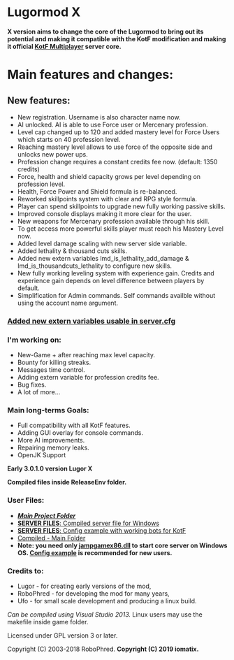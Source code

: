 # Lugormod X 
**X version aims to change the core of the Lugormod to bring out its potential and making it compatible with the KotF modification and making it official [KotF Multiplayer](https://www.moddb.com/mods/knights-of-the-force-21/downloads) server core.**

# Main features and changes:

## New features:
- New registration. Username is also character name now.
- AI unlocked. AI is able to use Force user or Mercenary profession.
- Level cap changed up to 120 and added mastery level for Force Users which starts on 40 profession level.
- Reaching mastery level allows to use force of the opposite side and unlocks new power ups.
- Profession change requires a constant credits fee now. (default: 1350 credits)
- Force, health and shield capacity grows per level depending on profession level.
- Health, Force Power and Shield formula is re-balanced.
- Reworked skillpoints system with clear and RPG style formula.
- Player can spend skillpoints to upgrade new fully working passive skills.
- Improved console displays making it more clear for the user.
- New weapons for Mercenary profession available through his skill.
- To get access more powerful skills player must reach his Mastery Level now.
- Added level damage scaling with new server side variable.
- Added lethality & thousand cuts skills.
- Added new extern variables lmd_is_lethality_add_damage & lmd_is_thousandcuts_lethality to configure new skills.
- New fully working leveling system with experience gain. Credits and experience gain depends on level difference between players by default. 
- Simplification for Admin commands. Self commands availble without using the account name argument.


### [Added new extern variables usable in server.cfg](__example_config/externvars.md)

### I'm working on:
- New-Game + after reaching max level capacity.
- Bounty for killing streaks.
- Messages time control.
- Adding extern variable for profession credits fee.
- Bug fixes.
- A lot of more...

### Main long-terms Goals:
- Full compatibility with all KotF features.
- Adding GUI overlay for console commands.
- More AI improvements.
- Repairing memory leaks.
- OpenJK Support

**Early 3.0.1.0 version Lugor X**

**Compiled files inside ReleaseEnv folder.**

### User Files:
- ***[Main Project Folder](https://github.com/iomatix/Lugormod-X)***
- [**SERVER FILES**: Compiled server file for Windows](ReleaseEnv/jampgamex86.dll)
- [**SERVER FILES**: Config example with working bots for KotF](__example_config)
- [Compiled - Main Folder](ReleaseEnv)
- **Note: you need only [jampgamex86.dll](ReleaseEnv/jampgamex86.dll) to start core server on Windows OS. [Config example](__example_config) is recommended for new users.**

### Credits to:

- Lugor       - for creating early versions of the mod,
- RoboPhred   - for developing the mod for many years,
- Ufo         - for small scale development and producing a linux build.

*Can be compiled using Visual Studio 2013.*
Linux users may use the makefile inside game folder.

Licensed under GPL version 3 or later.

Copyright (C) 2003-2018 RoboPhred.
**Copyright (C) 2019 iomatix.**
